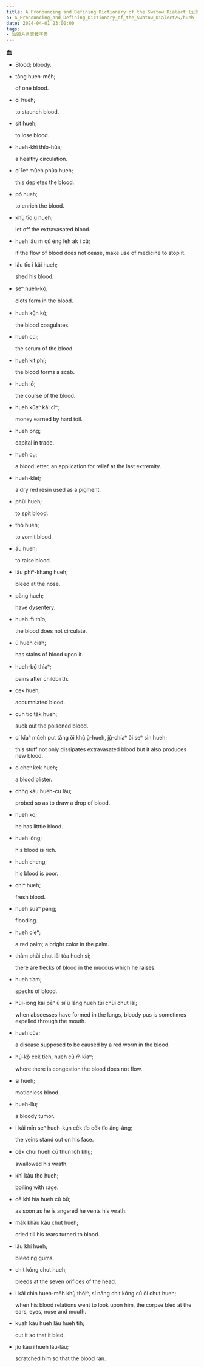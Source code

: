 ```yaml
---
title: A Pronouncing and Defining Dictionary of the Swatow Dialect (汕頭方言音義字典) / hueh
p: A_Pronouncing_and_Defining_Dictionary_of_the_Swatow_Dialect/w/hueh
date: 2024-04-01 23:00:00
tags: 
- 汕頭方言音義字典
---
```



**血**
- Blood; bloody.

- tâng hueh-mêh;

  of one blood.

- cí hueh;

  to staunch blood.

- sit hueh;

  to lose blood.

- hueh-khì thîo-hûa;

  a healthy circulation.

- cí īeⁿ mûeh phùa hueh;

  this depletes the blood.

- pó hueh;

  to enrich the blood.

- khṳ̀ tīo ṳ̀ hueh;

  let off the extravasated blood.

- hueh lâu m̄ cŭ ēng îeh ak i cŭ;

  if the flow of blood does not cease, make use of medicine to stop it.

- lâu tīo i kâi hueh;

  shed his blood.

- seⁿ hueh-kò̤;

  clots form in the blood.

- hueh kṳ̂n kò̤;

  the blood coagulates.

- hueh cúi;

  the serum of the blood.

- hueh kit phí;

  the blood forms a scab.

- hueh lō;

  the course of the blood.

- hueh kūaⁿ kâi cîⁿ;

  money earned by hard toil.

- hueh pńg;

  capital in trade.

- hueh cṳ;

  a blood letter, an application for relief at the last extremity.

- hueh-kîet;

  a dry red resin used as a pigment.

- phùi hueh;

  to spit blood.

- thò hueh;

  to vomit blood.

- áu hueh;

  to raise blood.

- lâu phīⁿ-khang hueh;

  bleed at the nose.

- pàng hueh;

  have dysentery.

- hueh m̄ thîo;

  the blood does not circulate.

- ŭ hueh ciah;

  has stains of blood upon it.

- hueh-bó̤ thìaⁿ;

  pains after childbirth.

- cek hueh;

  accumnlated blood.

- cuh tīo tâk hueh;

  suck out the poisoned blood.

- cí kĭaⁿ mûeh put tăng ŏi khṳ̀ ṳ̀-hueh, jṳ̂-chíaⁿ ŏi seⁿ sin hueh;

  this stuff not only dissipates extravasated blood but it also produces new blood.

- o cheⁿ kek hueh;

  a blood blister.

- chǹg kàu hueh-cu lâu;

  probed so as to draw a drop of blood.

- hueh ko;

  he has litttle blood.

- hueh lông;

  his blood is rich.

- hueh cheng;

  his blood is poor.

- chiⁿ hueh;

  fresh blood.

- hueh suaⁿ pang;

  flooding.

- hueh cíeⁿ;

  a red palm; a bright color in the palm.

- thâm phùi chut lâi tòa hueh si;

  there are flecks of blood in the mucous which he raises.

- hueh tíam;

  specks of blood.

- hùi-iong kâi pēⁿ ŭ sĭ ŭ lâng hueh tùi chùi chut lâi;

  when abscesses have formed in the lungs, bloody pus is sometimes expelled through the mouth.

- hueh cûa;

  a disease supposed to be caused by a red worm in the blood.

- hṳ́-kò̤ cek tîeh, hueh cū m̄ kîaⁿ;

  where there is congestion the blood does not flow.

- sí hueh;

  motionless blood.

- hueh-lîu;

  a bloody tumor.

- i kâi mīn seⁿ hueh-kṳn cêk tîo cêk tîo âng-âng;

  the veins stand out on his face.

- cêk chùi hueh cū thun lô̤h khṳ̀;

  swallowed his wrath.

- khì kàu thò hueh;

  boiling with rage.

- cē khì hía hueh cū bū;

  as soon as he is angered he vents his wrath.

- mâk khàu kàu chut hueh;

  cried till his tears turned to blood.

- lâu khí hueh;

  bleeding gums.

- chit kóng chut hueh;

  bleeds at the seven orifices of the head.

- i kâi chin hueh-mêh khṳ̀ thóiⁿ, sí nâng chit kóng cū ŏi chut hueh;

  when his blood relations went to look upon him, the corpse bled at the ears, eyes, nose and mouth.

- kuah kàu hueh lâu hueh tih;

  cut it so that it bled.

- jìo kàu i hueh lâu-lâu;

  scratched him so that the blood ran.